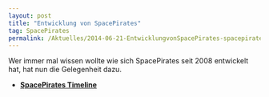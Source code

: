 ```yaml
---
layout: post
title: "Entwicklung von SpacePirates"
tag: SpacePirates
permalink: /Aktuelles/2014-06-21-EntwicklungvonSpacePirates-spacepirates
---
```


Wer immer mal wissen wollte wie sich SpacePirates seit 2008 entwickelt hat, hat nun die Gelegenheit dazu.

- **[SpacePirates Timeline](https://spacepirates.jcgames.de/Weltraum/Historie)**
